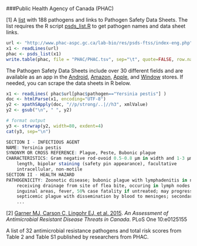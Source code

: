 ###Public Health Agency of Canada (PHAC)

[1] A [list](http://www.phac-aspc.gc.ca/lab-bio/res/psds-ftss/index-eng.php) with 188 pathogens and links to Pathogen Safety Data Sheets.  The list requires the R script [psds_list.R](psds_list.R) to get pathogen names and data sheet links.


```R
url <- "http://www.phac-aspc.gc.ca/lab-bio/res/psds-ftss/index-eng.php"
x1 <- readLines(url)
phac <- psds_list(x1)
write.table(phac, file = "PHAC/PHAC.tsv", sep="\t", quote=FALSE, row.names=FALSE)
```

The Pathogen Safety Data Sheets include over 30 different fields and are available as an app in the [Android](https://play.google.com/store/apps/details?id=ca.gc.hcsc.psds), [Amazon](http://www.amazon.ca/dp/B00VTTA7Q8), [Apple](https://itunes.apple.com/ca/app/pathogen-safety-data-sheets/id977376698?mt=8l), and [Window](https://www.microsoft.com/en-us/store/apps/psds-ftss/9nblggh3g62f) stores. If needed, you can scrape the data sheets in R below.

```R
x1 <- readLines( phac$url[phac$pathogen=="Yersinia pestis"] )
doc <- htmlParse(x1, encoding="UTF-8")
y2 <- xpathSApply(doc, "//p/strong/..|//h3", xmlValue)
y2 <- gsub("\n", " ", y2)

# format output
y3 <- strwrap(y2, width=80, exdent=4)
cat(y3, sep="\n")

SECTION I - INFECTIOUS AGENT
NAME: Yersinia pestis
SYNONYM OR CROSS REFERENCE: Plague, Peste, Bubonic plague
CHARACTERISTICS: Gram negative rod-ovoid 0.5-0.8 µm in width and 1-3 µm in
    length, bipolar staining (safety pin appearance), facultative
    intracellular, non-motile
SECTION II - HEALTH HAZARD
PATHOGENICITY: Zoonotic disease; bubonic plague with lymphadenitis in nodes
    receiving drainage from site of flea bite, occuring in lymph nodes and
    inguinal areas, fever, 50% case fatality if untreated; may progress to
    septicemic plague with dissemination by blood to meninges; secondary
    ...
```

[2]  [Garner MJ, Carson C, Lingohr EJ, et al. 2015](http://journals.plos.org/plosone/article?id=10.1371/journal.pone.0125155). *An Assessment of Antimicrobial Resistant Disease Threats in Canada*. PLoS One 10:e0125155

A list of 32 antimicrobial resistance pathogens and total risk scores from Table 2 and Table S1 published by researchers from PHAC.

